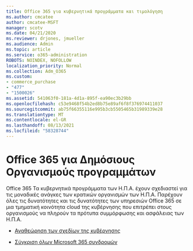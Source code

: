 ```yaml
---
title: Office 365 για κυβερνητικά προγράμματα και τιμολόγηση
ms.author: cmcatee
author: cmcatee-MSFT
manager: scotv
ms.date: 04/21/2020
ms.reviewer: drjones, jmueller
ms.audience: Admin
ms.topic: article
ms.service: o365-administration
ROBOTS: NOINDEX, NOFOLLOW
localization_priority: Normal
ms.collection: Adm_O365
ms.custom:
- commerce_purchase
- "477"
- "1500026"
ms.assetid: 541063f0-181a-4d1a-895f-ea90ec3b29bb
ms.openlocfilehash: c53e9468f54b2ed8b75e89af6f8f376974411037
ms.sourcegitcommit: ab75f66355116e995b3cb5505465b31989339e28
ms.translationtype: MT
ms.contentlocale: el-GR
ms.lasthandoff: 08/13/2021
ms.locfileid: "58328744"
---
```

# <a name="office-365-government-plans"></a>Office 365 για Δημόσιους Οργανισμούς προγραμμάτων

Office 365 Τα κυβερνητικά προγράμματα των Η.Π.Α. έχουν σχεδιαστεί για τις μοναδικές ανάγκες των κρατικών οργανισμών των Η.Π.Α. Παρέχουν όλες τις δυνατότητες και τις δυνατότητες των υπηρεσιών Office 365 σε μια τμηματική κοινότητα cloud της κυβέρνησης που επιτρέπει στους οργανισμούς να πληρούν τα πρότυπα συμμόρφωσης και ασφάλειας των Η.Π.Α.
  
- [Αναθεώρηση των σχεδίων της κυβέρνησης](https://products.office.com/government/compare-office-365-government-plans)

- [Σύγκριση όλων Microsoft 365 συνδρομών](https://products.office.com/business/compare-more-office-365-for-business-plans)